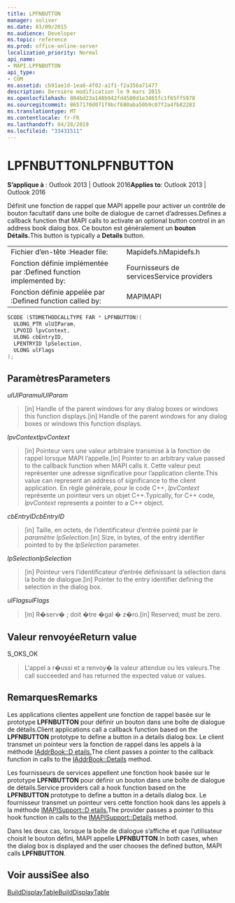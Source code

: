 ```yaml
---
title: LPFNBUTTON
manager: soliver
ms.date: 03/09/2015
ms.audience: Developer
ms.topic: reference
ms.prod: office-online-server
localization_priority: Normal
api_name:
- MAPI.LPFNBUTTON
api_type:
- COM
ms.assetid: cb91ae1d-1ea8-4f02-a1f1-f2a356a71477
description: Dernière modification le 9 mars 2015
ms.openlocfilehash: 804bd23a148b942fd4580d1e3465fc1f65ff5978
ms.sourcegitcommit: 8657170d071f9bcf680aba50b9c07f2a4fb82283
ms.translationtype: MT
ms.contentlocale: fr-FR
ms.lasthandoff: 04/28/2019
ms.locfileid: "33431511"
---
```

# <a name="lpfnbutton"></a><span data-ttu-id="47726-103">LPFNBUTTON</span><span class="sxs-lookup"><span data-stu-id="47726-103">LPFNBUTTON</span></span>

  
  
<span data-ttu-id="47726-104">**S’applique à** : Outlook 2013 | Outlook 2016</span><span class="sxs-lookup"><span data-stu-id="47726-104">**Applies to**: Outlook 2013 | Outlook 2016</span></span> 
  
<span data-ttu-id="47726-105">Définit une fonction de rappel que MAPI appelle pour activer un contrôle de bouton facultatif dans une boîte de dialogue de carnet d’adresses.</span><span class="sxs-lookup"><span data-stu-id="47726-105">Defines a callback function that MAPI calls to activate an optional button control in an address book dialog box.</span></span> <span data-ttu-id="47726-106">Ce bouton est généralement un **bouton Détails.**</span><span class="sxs-lookup"><span data-stu-id="47726-106">This button is typically a **Details** button.</span></span> 
  
|||
|:-----|:-----|
|<span data-ttu-id="47726-107">Fichier d’en-tête :</span><span class="sxs-lookup"><span data-stu-id="47726-107">Header file:</span></span>  <br/> |<span data-ttu-id="47726-108">Mapidefs.h</span><span class="sxs-lookup"><span data-stu-id="47726-108">Mapidefs.h</span></span>  <br/> |
|<span data-ttu-id="47726-109">Fonction définie implémentée par :</span><span class="sxs-lookup"><span data-stu-id="47726-109">Defined function implemented by:</span></span>  <br/> |<span data-ttu-id="47726-110">Fournisseurs de services</span><span class="sxs-lookup"><span data-stu-id="47726-110">Service providers</span></span>  <br/> |
|<span data-ttu-id="47726-111">Fonction définie appelée par :</span><span class="sxs-lookup"><span data-stu-id="47726-111">Defined function called by:</span></span>  <br/> |<span data-ttu-id="47726-112">MAPI</span><span class="sxs-lookup"><span data-stu-id="47726-112">MAPI</span></span>  <br/> |
   
```cpp
SCODE (STDMETHODCALLTYPE FAR * LPFNBUTTON)(
  ULONG_PTR ulUIParam,
  LPVOID lpvContext,
  ULONG cbEntryID,
  LPENTRYID lpSelection,
  ULONG ulFlags
);
```

## <a name="parameters"></a><span data-ttu-id="47726-113">Paramètres</span><span class="sxs-lookup"><span data-stu-id="47726-113">Parameters</span></span>

 <span data-ttu-id="47726-114">_ulUIParam_</span><span class="sxs-lookup"><span data-stu-id="47726-114">_ulUIParam_</span></span>
  
> <span data-ttu-id="47726-115">[in] Handle of the parent windows for any dialog boxes or windows this function displays.</span><span class="sxs-lookup"><span data-stu-id="47726-115">[in] Handle of the parent windows for any dialog boxes or windows this function displays.</span></span>
    
 <span data-ttu-id="47726-116">_lpvContext_</span><span class="sxs-lookup"><span data-stu-id="47726-116">_lpvContext_</span></span>
  
> <span data-ttu-id="47726-117">[in] Pointeur vers une valeur arbitraire transmise à la fonction de rappel lorsque MAPI l’appelle.</span><span class="sxs-lookup"><span data-stu-id="47726-117">[in] Pointer to an arbitrary value passed to the callback function when MAPI calls it.</span></span> <span data-ttu-id="47726-118">Cette valeur peut représenter une adresse significative pour l’application cliente.</span><span class="sxs-lookup"><span data-stu-id="47726-118">This value can represent an address of significance to the client application.</span></span> <span data-ttu-id="47726-119">En règle générale, pour le code C++,  _lpvContext_ représente un pointeur vers un objet C++.</span><span class="sxs-lookup"><span data-stu-id="47726-119">Typically, for C++ code,  _lpvContext_ represents a pointer to a C++ object.</span></span> 
    
 <span data-ttu-id="47726-120">_cbEntryID_</span><span class="sxs-lookup"><span data-stu-id="47726-120">_cbEntryID_</span></span>
  
> <span data-ttu-id="47726-121">[in] Taille, en octets, de l’identificateur d’entrée pointé par _le paramètre lpSelection._</span><span class="sxs-lookup"><span data-stu-id="47726-121">[in] Size, in bytes, of the entry identifier pointed to by the  _lpSelection_ parameter.</span></span> 
    
 <span data-ttu-id="47726-122">_lpSelection_</span><span class="sxs-lookup"><span data-stu-id="47726-122">_lpSelection_</span></span>
  
> <span data-ttu-id="47726-123">[in] Pointeur vers l’identificateur d’entrée définissant la sélection dans la boîte de dialogue.</span><span class="sxs-lookup"><span data-stu-id="47726-123">[in] Pointer to the entry identifier defining the selection in the dialog box.</span></span>
    
 <span data-ttu-id="47726-124">_ulFlags_</span><span class="sxs-lookup"><span data-stu-id="47726-124">_ulFlags_</span></span>
  
> <span data-ttu-id="47726-125">[in] R�serv� ; doit �tre �gal � z�ro.</span><span class="sxs-lookup"><span data-stu-id="47726-125">[in] Reserved; must be zero.</span></span>
    
## <a name="return-value"></a><span data-ttu-id="47726-126">Valeur renvoyée</span><span class="sxs-lookup"><span data-stu-id="47726-126">Return value</span></span>

<span data-ttu-id="47726-127">S_OK</span><span class="sxs-lookup"><span data-stu-id="47726-127">S_OK</span></span> 
  
> <span data-ttu-id="47726-128">L'appel a r�ussi et a renvoy� la valeur attendue ou les valeurs.</span><span class="sxs-lookup"><span data-stu-id="47726-128">The call succeeded and has returned the expected value or values.</span></span>
    
## <a name="remarks"></a><span data-ttu-id="47726-129">Remarques</span><span class="sxs-lookup"><span data-stu-id="47726-129">Remarks</span></span>

<span data-ttu-id="47726-130">Les applications clientes appellent une fonction de rappel basée sur le prototype **LPFNBUTTON** pour définir un bouton dans une boîte de dialogue de détails.</span><span class="sxs-lookup"><span data-stu-id="47726-130">Client applications call a callback function based on the **LPFNBUTTON** prototype to define a button in a details dialog box.</span></span> <span data-ttu-id="47726-131">Le client transmet un pointeur vers la fonction de rappel dans les appels à la méthode [IAddrBook::D etails.](iaddrbook-details.md)</span><span class="sxs-lookup"><span data-stu-id="47726-131">The client passes a pointer to the callback function in calls to the [IAddrBook::Details](iaddrbook-details.md) method.</span></span> 
  
<span data-ttu-id="47726-132">Les fournisseurs de services appellent une fonction hook basée sur le prototype **LPFNBUTTON** pour définir un bouton dans une boîte de dialogue de détails.</span><span class="sxs-lookup"><span data-stu-id="47726-132">Service providers call a hook function based on the **LPFNBUTTON** prototype to define a button in a details dialog box.</span></span> <span data-ttu-id="47726-133">Le fournisseur transmet un pointeur vers cette fonction hook dans les appels à la méthode [IMAPISupport::D etails.](imapisupport-details.md)</span><span class="sxs-lookup"><span data-stu-id="47726-133">The provider passes a pointer to this hook function in calls to the [IMAPISupport::Details](imapisupport-details.md) method.</span></span> 
  
<span data-ttu-id="47726-134">Dans les deux cas, lorsque la boîte de dialogue s’affiche et que l’utilisateur choisit le bouton défini, MAPI appelle **LPFNBUTTON**.</span><span class="sxs-lookup"><span data-stu-id="47726-134">In both cases, when the dialog box is displayed and the user chooses the defined button, MAPI calls **LPFNBUTTON**.</span></span> 
  
## <a name="see-also"></a><span data-ttu-id="47726-135">Voir aussi</span><span class="sxs-lookup"><span data-stu-id="47726-135">See also</span></span>



[<span data-ttu-id="47726-136">BuildDisplayTable</span><span class="sxs-lookup"><span data-stu-id="47726-136">BuildDisplayTable</span></span>](builddisplaytable.md)

